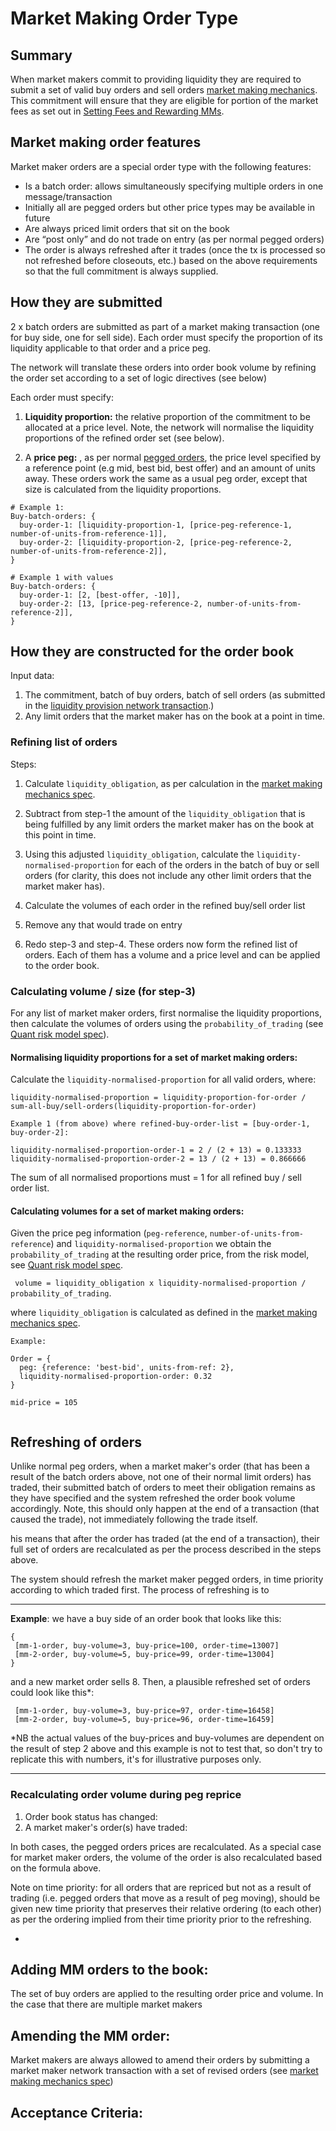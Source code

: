 # Market Making Order Type

## Summary 

When market makers commit to providing liquidity they are required to submit a set of valid buy orders and sell orders [market making mechanics](????-mm-mechanics.md). This commitment will ensure that they are eligible for portion of the market fees as set out in [Setting Fees and Rewarding MMs](????-setting-fees-and-rewarding-mms.md).


## Market making order features

Market maker orders are a special order type with the following features:
- Is a batch order: allows simultaneously specifying multiple orders in one message/transaction
- Initially all are pegged orders but other price types may be available in future
- Are always priced limit orders that sit on the book
- Are “post only” and do not trade on entry (as per normal pegged orders)
- The order is always refreshed after it trades (once the tx is processed so not refreshed before closeouts, etc.) based on the above requirements so that the full commitment is always supplied.


## How they are submitted

2 x batch orders are submitted as part of a market making transaction (one for buy side, one for sell side). Each order must specify the proportion of its liquidity applicable to that order and a price peg.

The network will translate these orders into order book volume by refining the order set according to a set of logic directives (see below)

Each order must specify:

1. **Liquidity proportion:** the relative proportion of the commitment to be allocated at a price level. Note, the network will normalise the liquidity proportions of the refined order set (see below).

2. A **price peg:** , as per normal [pegged orders](), the price level specified by a reference point (e.g mid, best bid, best offer) and an amount of units away. These orders work the same as a usual peg order, except that size is calculated from the liquidity proportions.

```
# Example 1:
Buy-batch-orders: {
  buy-order-1: [liquidity-proportion-1, [price-peg-reference-1, number-of-units-from-reference-1]],
  buy-order-2: [liquidity-proportion-2, [price-peg-reference-2, number-of-units-from-reference-2]],
}

# Example 1 with values
Buy-batch-orders: {
  buy-order-1: [2, [best-offer, -10]],
  buy-order-2: [13, [price-peg-reference-2, number-of-units-from-reference-2]],
}

```

## How they are constructed for the order book

Input data:
1. The commitment, batch of buy orders, batch of sell orders (as submitted in the [liquidity provision network transaction](????-mm-mechanics.md).) 
1. Any limit orders that the market maker has on the book at a point in time.

### Refining list of orders

Steps:
1. Calculate `liquidity_obligation`, as per calculation in the [market making mechanics spec](????-mm-mechanics.md).

1. Subtract from step-1 the amount of the `liquidity_obligation` that is being fulfilled by any limit orders the market maker has on the book at this point in time.

1. Using this adjusted `liquidity_obligation`, calculate the `liquidity-normalised-proportion` for each of the orders in the batch of buy or sell orders (for clarity, this does not include any other limit orders that the market maker has).

1. Calculate the volumes of each order in the refined buy/sell order list

1. Remove any that would trade on entry

1. Redo step-3 and step-4. These orders now form the refined list of orders. Each of them has a volume and a price level and can be applied to the order book.


### Calculating volume / size (for step-3)

For any list of market maker orders, first normalise the liquidity proportions, then calculate the volumes of orders using the `probability_of_trading` (see [Quant risk model spec](0018-quant-risk-models.ipynb)). 


#### Normalising liquidity proportions for a set of market making orders:

Calculate the `liquidity-normalised-proportion` for all valid orders, where:

`liquidity-normalised-proportion = liquidity-proportion-for-order / sum-all-buy/sell-orders(liquidity-proportion-for-order)`

```
Example 1 (from above) where refined-buy-order-list = [buy-order-1, buy-order-2]:

liquidity-normalised-proportion-order-1 = 2 / (2 + 13) = 0.133333
liquidity-normalised-proportion-order-2 = 13 / (2 + 13) = 0.866666

```
The sum of all normalised proportions must = 1 for all refined buy / sell order list.

#### Calculating volumes for a set of market making orders:

Given the price peg information (`peg-reference`, `number-of-units-from-reference`) and  `liquidity-normalised-proportion` we obtain the `probability_of_trading` at the resulting order price, from the risk model, see [Quant risk model spec](0018-quant-risk-models.ipynb). 

``` volume = liquidity_obligation x liquidity-normalised-proportion / probability_of_trading```. 

where `liquidity_obligation` is calculated as defined in the [market making mechanics spec](????-mm-mechanics.md).

```
Example: 

Order = {
  peg: {reference: 'best-bid', units-from-ref: 2}, 
  liquidity-normalised-proportion-order: 0.32
}

mid-price = 105


```

## Refreshing of orders

Unlike normal peg orders, when a market maker's order (that has been a result of the batch orders above, not one of their normal limit orders) has traded, their submitted batch of orders to meet their obligation remains as they have specified and the system refreshed the order book volume accordingly. Note, this should only happen at the end of a transaction (that caused the trade), not immediately following the trade itself. 


his means that after the order has traded (at the end of a transaction), their full set of orders are recalculated as per the process described in the steps above.

The system should refresh the market maker pegged orders, in time priority according to which traded first. The process of refreshing is to 

________________________
**Example**: we have a buy side of an order book that looks like this:
```
{
 [mm-1-order, buy-volume=3, buy-price=100, order-time=13007]
 [mm-2-order, buy-volume=5, buy-price=99, order-time=13004]
}
```
and a new market order sells 8. Then, a plausible refreshed set of orders could look like this*:

```
 [mm-1-order, buy-volume=3, buy-price=97, order-time=16458]
 [mm-2-order, buy-volume=5, buy-price=96, order-time=16459]
```



*NB the actual values of the buy-prices and buy-volumes are dependent on the result of step 2 above and this example is not to test that, so don't try to replicate this with numbers, it's for illustrative purposes only.
________________________


### Recalculating order volume during peg reprice

1. Order book status has changed: 
2. A market maker's order(s) have traded: 

In both cases, the pegged orders prices are recalculated. As a special case for market maker orders, the volume of the order is also recalculated based on the formula above.

Note on time priority: for all orders that are repriced but not as a result of trading (i.e. pegged orders that move as a result of peg moving), should be given new time priority that preserves their relative ordering (to each other) as per the ordering implied from their time priority prior to the refreshing.



- 


## Adding MM orders to the book:

The set of buy orders are applied to the resulting order price and volume. In the case that there are multiple market makers

## Amending the MM order:

Market makers are always allowed to amend their orders by submitting a market maker network transaction with a set of revised orders (see [market making mechanics spec](./0000-mm-mechanics.md))


## Acceptance Criteria: